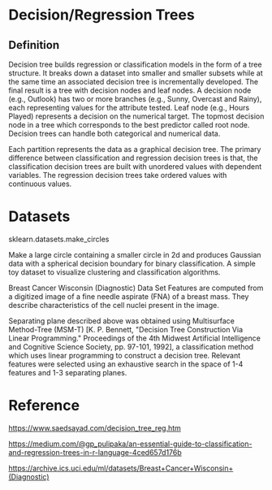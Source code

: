 # Decision/Regression Trees

## Definition

Decision tree builds regression or classification models in the form of a tree structure. It breaks down a dataset into smaller and smaller subsets while at the same time an associated decision tree is incrementally developed. The final result is a tree with decision nodes and leaf nodes. A decision node (e.g., Outlook) has two or more branches (e.g., Sunny, Overcast and Rainy), each representing values for the attribute tested. Leaf node (e.g., Hours Played) represents a decision on the numerical target. The topmost decision node in a tree which corresponds to the best predictor called root node. Decision trees can handle both categorical and numerical data. 

Each partition represents the data as a graphical decision tree. The primary difference between classification and regression decision trees is that, the classification decision trees are built with unordered values with dependent variables. The regression decision trees take ordered values with continuous values.

# Datasets

sklearn.datasets.make_circles

Make a large circle containing a smaller circle in 2d and produces Gaussian data with a spherical decision boundary for binary classification. A simple toy dataset to visualize clustering and classification algorithms.

Breast Cancer Wisconsin (Diagnostic) Data Set
Features are computed from a digitized image of a fine needle aspirate (FNA) of a breast mass. They describe characteristics of the cell nuclei present in the image.

Separating plane described above was obtained using Multisurface Method-Tree (MSM-T) [K. P. Bennett, "Decision Tree Construction Via Linear Programming." Proceedings of the 4th Midwest Artificial Intelligence and Cognitive Science Society, pp. 97-101, 1992], a classification method which uses linear programming to construct a decision tree. Relevant features were selected using an exhaustive search in the space of 1-4 features and 1-3 separating planes.


# Reference

https://www.saedsayad.com/decision_tree_reg.htm

https://medium.com/@gp_pulipaka/an-essential-guide-to-classification-and-regression-trees-in-r-language-4ced657d176b

https://archive.ics.uci.edu/ml/datasets/Breast+Cancer+Wisconsin+(Diagnostic)

